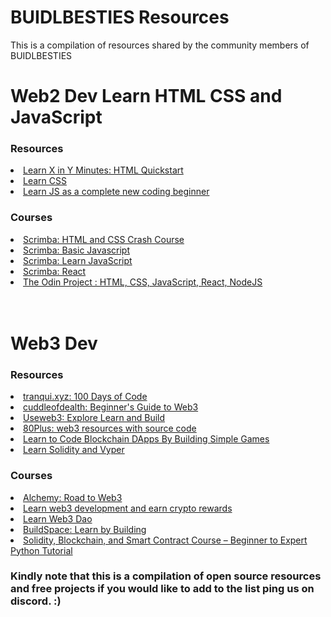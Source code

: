 # BUIDLBESTIES Resources

This is a compilation of resources shared by the community members of BUIDLBESTIES


<h1>Web2 Dev Learn HTML CSS and JavaScript</h1>
<h3>Resources</h3>
  <li><a href="https://learnxinyminutes.com/docs/html/">Learn X in Y Minutes: HTML Quickstart</a></li>
  <li><a href="https://web.dev/learn/css/">Learn CSS</a></li>
  <li><a href="https://javascript.info/">Learn JS as a complete new coding beginner</a></li>
<h3>Courses</h3>
  <li><a href="https://scrimba.com/learn/htmlcss">Scrimba: HTML and CSS Crash Course</a></li>
  <li><a href="https://scrimba.com/learn/basicjavascript">Scrimba: Basic Javascript</a></li>
  <li><a href="https://scrimba.com/learn/learnjavascript">Scrimba: Learn JavaScript</a></li>
  <li><a href="https://scrimba.com/learn/learnreact">Scrimba: React</a></li>
  <li><a href="https://www.theodinproject.com/">The Odin Project : HTML, CSS, JavaScript, React, NodeJS<a></li>
<br>
<br>

<h1>Web3 Dev</h1>
<h3>Resources</h3>
  <li><a href="https://tranqui.xyz/posts/100-days-of-code">tranqui.xyz: 100 Days of Code</a></li>
  <li><a href="https://cuddleofdeath.hashnode.dev/beginners-guide-to-web3">cuddleofdealth: Beginner's Guide to Web3</a></li>
  <li><a href="https://www.useweb3.xyz/">Useweb3: Explore Learn and Build </a></li>
  <li><a href="https://www.theinsaneapp.com/2022/05/best-web3-projects.html">80Plus: web3 resources with source code</a></li>
  <li><a href="https://cryptozombies.io/">Learn to Code Blockchain DApps By Building Simple Games</a></li>
  <li><a href="https://www.smartcontract.engineer/">Learn Solidity and Vyper</a></li>

<h3>Courses</h3>
  <li><a href="https://www.youtube.com/playlist?list=PLMj8NvODurfEYLsuiClgikZBGDfhwdcXF">Alchemy: Road to Web3</a></li>
  <li><a href="https://www.pointer.gg/">Learn web3 development and earn crypto rewards</a></li>
  <li><a href="https://www.learnweb3.io/">Learn Web3 Dao</a></li>
  <li><a href="https://www.learnweb3.io/">BuildSpace: Learn by Building</a></li>
  <li><a href="https://www.youtube.com/watch?v=M576WGiDBdQ&ab_channel=freeCodeCamp.org">Solidity, Blockchain, and Smart Contract Course – Beginner to Expert Python Tutorial</a></li>


### Kindly note that this is a compilation of open source resources and free projects if you would like to add to the list ping us on discord. :)